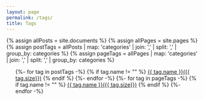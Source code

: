 ```yaml
---
layout: page
permalink: /tags/
title: Tags
---
```


{% assign allPosts = site.documents %}
{% assign allPages = site.pages %}
{% assign postTags = allPosts | map: 'categories' | join: ','  | split: ','  | group_by: categories %}
{% assign pageTags = allPages | map: 'categories' | join: ','  | split: ','  | group_by: categories %}

<ul class="cloud">
    {%- for tag in postTags -%}
        {% if tag.name != "" %}
            <a href="{{ site.baseurl }}/tags/{{ tag.name }}" data-weight="{{ tag.size }}">{{ tag.name }}({{ tag.size}})</a>
        {% endif %}
    {%- endfor -%}
    {%- for tag in pageTags -%}
        {% if tag.name != "" %}
            <a href="{{ site.baseurl }}/tags/{{ tag.name }}" data-weight="{{ tag.size }}">{{ tag.name }}({{ tag.size}})</a>
        {% endif %}
    {%- endfor -%}
</ul>